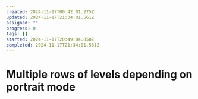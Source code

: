 ```yaml
---
created: 2024-11-17T00:42:01.275Z
updated: 2024-11-17T21:34:01.561Z
assigned: ""
progress: 0
tags: []
started: 2024-11-17T20:49:04.850Z
completed: 2024-11-17T21:34:01.561Z
---
```


# Multiple rows of levels depending on portrait mode
